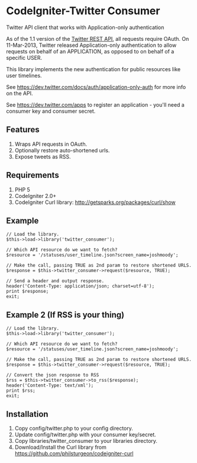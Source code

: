 # CodeIgniter-Twitter Consumer

Twitter API client that works with Application-only authentication 

As of the 1.1 version of the [Twitter REST API](https://dev.twitter.com/docs/api), all requests require OAuth.
On 11-Mar-2013, Twitter released Application-only authentication to allow
requests on behalf of an APPLICATION, as opposed to on behalf of a specific USER.

This library implements the new authentication for public resources like user timelines.

See <https://dev.twitter.com/docs/auth/application-only-auth> for more info on the API.

See <https://dev.twitter.com/apps> to register an application - you'll need a consumer key and consumer secret.

## Features
1. Wraps API requests in OAuth.
2. Optionally restore auto-shortened urls.
3. Expose tweets as RSS.

## Requirements

1. PHP 5
2. CodeIgniter 2.0+
3. CodeIgniter Curl library: <http://getsparks.org/packages/curl/show>

## Example

	// Load the library.
	$this->load->library('twitter_consumer');
	
	// Which API resource do we want to fetch?
	$resource = '/statuses/user_timeline.json?screen_name=joshmoody';
	
	// Make the call, passing TRUE as 2nd param to restore shortened URLS.
	$response = $this->twitter_consumer->request($resource, TRUE);
	
	// Send a header and output response.
	header('Content-Type: application/json; charset=utf-8');
	print $response;
	exit;
	
## Example 2 (If RSS is your thing)
	// Load the library.
	$this->load->library('twitter_consumer');
	
	// Which API resource do we want to fetch?
	$resource = '/statuses/user_timeline.json?screen_name=joshmoody';
	
	// Make the call, passing TRUE as 2nd param to restore shortened URLS.
	$response = $this->twitter_consumer->request($resource, TRUE);

	// Convert the json response to RSS	
	$rss = $this->twitter_consumer->to_rss($response);
	header('Content-Type: text/xml');
	print $rss;
	exit;

## Installation
1. Copy config/twitter.php to your config directory.
2. Update config/twitter.php with your consumer key/secret.
3. Copy libraries/twitter_consumer to your libraries directory.
4. Download/Install the Curl library from <https://github.com/philsturgeon/codeigniter-curl>